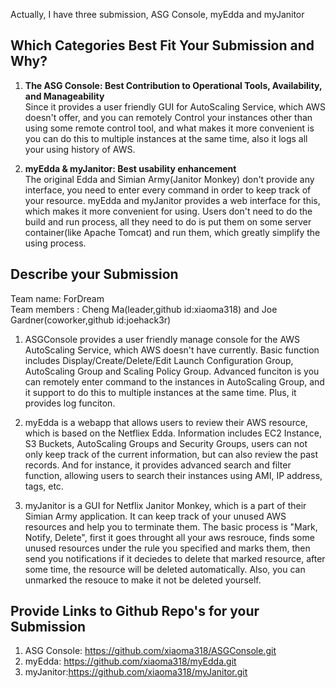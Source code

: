 Actually, I have three submission, ASG Console, myEdda and myJanitor

## Which Categories Best Fit Your Submission and Why?

1. <b>The ASG Console: Best Contribution to Operational Tools, Availability, and Manageability </b><br>
   Since it provides a user friendly GUI for AutoScaling Service, which AWS doesn't offer, and you can remotely
   Control your instances other than using some remote control tool, and what makes it more convenient is you can do 
   this to multiple instances at the same time, also it logs all your using history of AWS.

2. <b>myEdda & myJanitor: Best usability enhancement</b><br>
   The original Edda and Simian Army(Janitor Monkey) don't provide any interface, you need to enter every command in order to keep track of your resource. myEdda and myJanitor provides a web interface for this, which makes it more convenient for using. Users don't need to do the build and run process, all they need to do is put them on some server container(like Apache Tomcat) and run them, which greatly simplify the using process.


## Describe your Submission
Team name: ForDream<br>
Team members : Cheng Ma(leader,github id:xiaoma318) and Joe Gardner(coworker,github id:joehack3r)

1. ASGConsole provides a user friendly manage console for the AWS AutoScaling Service, which AWS doesn't have currently.
Basic function includes Display/Create/Delete/Edit Launch Configuration Group, AutoScaling Group and Scaling Policy 
Group. Advanced funciton is you can remotely enter command to the instances in AutoScaling Group, and it support to do 
this to multiple instances at the same time. Plus, it provides log funciton.

2. myEdda is a webapp that allows users to review their AWS resource, which is based on the Netfliex Edda. Information includes EC2 Instance, S3 Buckets, AutoScaling Groups and Security Groups, users can not only keep track of the current information, but can also review the past records. And for instance, it provides advanced search and filter function, allowing users to search their instances using AMI, IP address, tags, etc.

3. myJanitor is a GUI for Netflix Janitor Monkey, which is a part of their Simian Army application. It can keep track of your unused AWS resources and help you to terminate them. The basic process is "Mark, Notify, Delete", first it goes throught all your aws resrouce, finds some unused resources under the rule you specified and marks them, then send you notifications if it deciedes to delete that marked resource, after some time, the resource will be deleted automatically. Also, you can unmarked the resouce to make it not be deleted yourself.
   

## Provide Links to Github Repo's for your Submission
1. ASG Console: https://github.com/xiaoma318/ASGConsole.git
2. myEdda: https://github.com/xiaoma318/myEdda.git
3. myJanitor:https://github.com/xiaoma318/myJanitor.git
